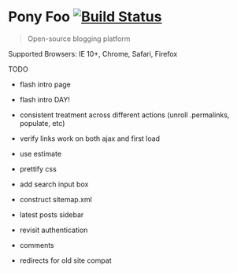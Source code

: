 # Pony Foo [![Build Status][1]][2]

> Open-source blogging platform

[1]: https://travis-ci.org/ponyfoo/ponyfoo.png?branch=master
[2]: https://travis-ci.org/ponyfoo/ponyfoo

Supported Browsers: IE 10+, Chrome, Safari, Firefox

TODO

  - flash intro page
  - flash intro DAY!


- consistent treatment across different actions (unroll .permalinks, populate, etc)
- verify links work on both ajax and first load
- use estimate
- prettify css
- add search input box
- construct sitemap.xml
- latest posts sidebar
- revisit authentication
- comments
- redirects for old site compat
